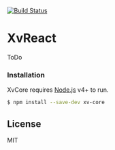 [![Build Status](https://travis-ci.org/XVEngine/xv-react.svg?branch=master)](https://travis-ci.org/XVEngine/xv-react)

# XvReact

ToDo


### Installation

XvCore requires [Node.js](https://nodejs.org/) v4+ to run.

```sh
$ npm install --save-dev xv-core
```

License
----

MIT
